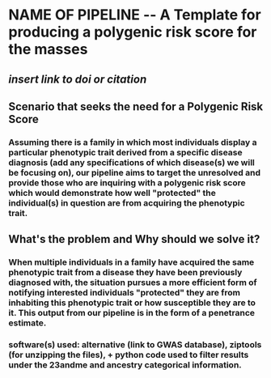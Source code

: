 # **NAME OF PIPELINE** -- A Template for producing a polygenic risk score for the masses
## *insert link to doi or citation*
##  Scenario that seeks the need for a Polygenic Risk Score 
### Assuming there is a family in which most individuals display a particular phenotypic trait derived from a specific disease diagnosis (**add any specifications of which disease(s) we will be focusing on**), our pipeline aims to target the unresolved and provide those who are inquiring with a polygenic risk score which would demonstrate how well "protected" the individual(s) in question are from acquiring the phenotypic trait.
##   What's the problem and Why should we solve it?
### When multiple individuals in a family have acquired the same phenotypic trait from a disease they have been previously diagnosed with, the situation pursues a more efficient form of notifying interested individuals "protected" they are from inhabiting this phenotypic trait or how susceptible they are to it. This output from our pipeline is in the form of a penetrance estimate. 


### software(s) used: alternative (link to GWAS database), ziptools (for unzipping the files), + python code used to filter results under the 23andme and ancestry categorical information.




